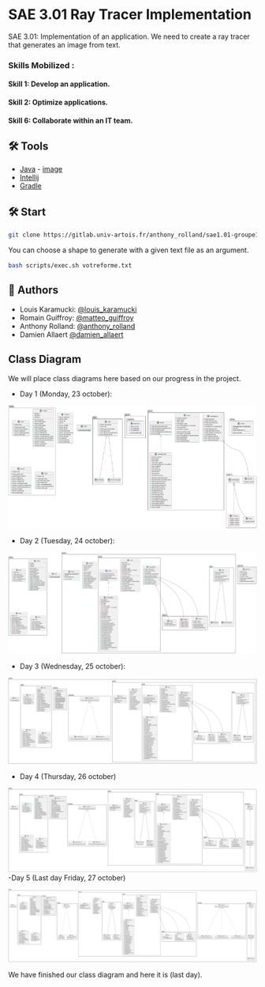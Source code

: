 # SAE 3.01 Ray Tracer Implementation

SAE 3.01: Implementation of an application. We need to create a ray tracer that generates an image from text.

### Skills Mobilized :
#### Skill 1: Develop an application.
#### Skill 2: Optimize applications.
#### Skill 6: Collaborate within an IT team.

## 🛠️ Tools
- [Java](https://www.java.com/fr/) - [image](https://upload.wikimedia.org/wikipedia/fr/thumb/2/2e/Java_Logo.svg/1200px-Java_Logo.svg.png)
- [Intellij](https://www.jetbrains.com/idea/)
- [Gradle](https://gradle.org/)

## 🛠️ Start
```bash
git clone https://gitlab.univ-artois.fr/anthony_rolland/sae1.01-groupe13.git
```
You can choose a shape to generate with a given text file as an argument.

```bash
bash scripts/exec.sh votreforme.txt
```

## 🙇 Authors
- Louis Karamucki: [@louis_karamucki](mailto:louis_karamucki@ens.univ-artois.fr)
- Romain Guiffroy: [@matteo_guiffroy](mailto:matteo_guiffroy@ens.univ-artois.fr)
- Anthony Rolland: [@anthony_rolland](mailto:anthony_rolland@ens.univ-artois.fr)
- Damien Allaert [@damien_allaert](mailto:damien_allaert@ens.univ-artois.fr)
        
## Class Diagram
We will place class diagrams here based on our progress in the project.

- Day 1 (Monday, 23 october):

![image](app/src/main/resources/diagram.png)
- Day 2 (Tuesday, 24 october):

![image](app/src/main/resources/diagramj2.svg)
- Day 3 (Wednesday, 25 october):

![image](app/src/main/resources/diagramj3.svg)
- Day 4 (Thursday, 26 october)

![image](app/src/main/resources/diagramj4.svg)
-Day 5 (Last day Friday, 27 october)

![image](app/src/main/resources/diagramj5.svg)

We have finished our class diagram and here it is (last day).
